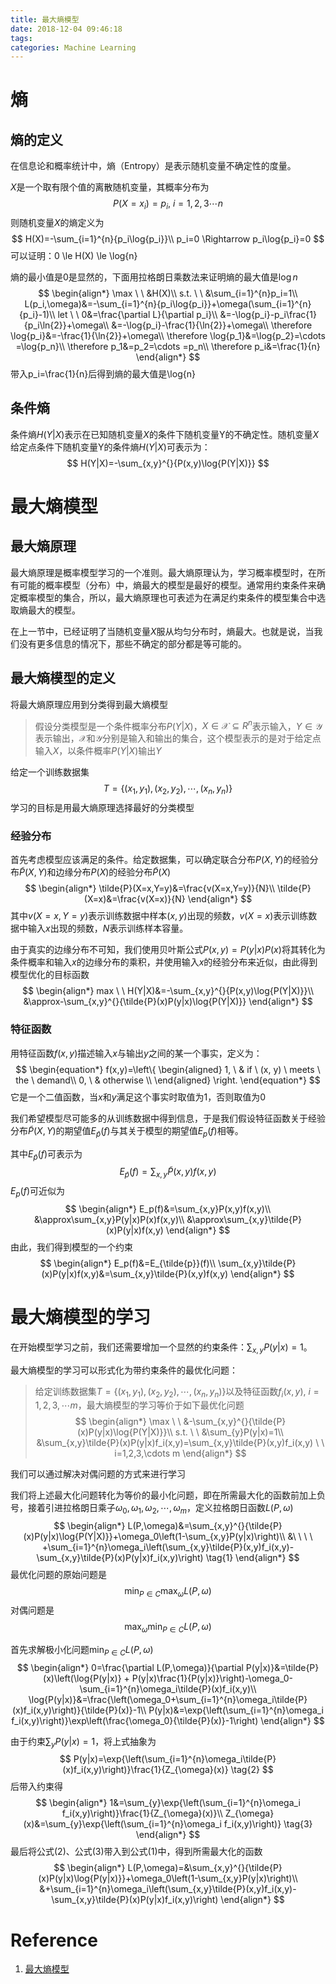 ```yaml
---
title: 最大熵模型
date: 2018-12-04 09:46:18
tags:
categories: Machine Learning
---
```


# 熵

## 熵的定义

在信息论和概率统计中，熵（Entropy）是表示随机变量不确定性的度量。

$X$是一个取有限个值的离散随机变量，其概率分布为
$$
P(X=x_i)=p_i,\ i=1,2,3\cdots n
$$
则随机变量$X$的熵定义为
$$
H(X)=-\sum_{i=1}^{n}{p_i\log{p_i}}\\
p_i=0 \Rightarrow p_i\log{p_i}=0
$$
可以证明：0 \le H(X) \le \log{n}

熵的最小值是0是显然的，下面用拉格朗日乘数法来证明熵的最大值是$\log{n}$
$$
\begin{align*}
\max \ \ &H(X)\\
s.t. \ \ &\sum_{i=1}^{n}p_i=1\\
L(p_i,\omega)&=-\sum_{i=1}^{n}{p_i\log{p_i}}+\omega(\sum_{i=1}^{n}{p_i}-1)\\
let \ \ 0&=\frac{\partial L}{\partial p_i}\\
&=-\log{p_i}-p_i\frac{1}{p_i\ln{2}}+\omega\\
&=-\log{p_i}-\frac{1}{\ln{2}}+\omega\\
\therefore \log{p_i}&=-\frac{1}{\ln{2}}+\omega\\
\therefore \log{p_1}&=\log{p_2}=\cdots =\log{p_n}\\
\therefore p_1&=p_2=\cdots =p_n\\
\therefore p_i&=\frac{1}{n}
\end{align*}
$$
带入p_i=\frac{1}{n}后得到熵的最大值是\log{n}

## 条件熵

条件熵$H(Y|X)$表示在已知随机变量$X$的条件下随机变量Y的不确定性。随机变量$X$给定点条件下随机变量Y的条件熵$H(Y|X)$可表示为：
$$
H(Y|X)=-\sum_{x,y}^{}{P(x,y)\log{P(Y|X)}}
$$

# 最大熵模型

## 最大熵原理

最大熵原理是概率模型学习的一个准则。最大熵原理认为，学习概率模型时，在所有可能的概率模型（分布）中，熵最大的模型是最好的模型。通常用约束条件来确定概率模型的集合，所以，最大熵原理也可表述为在满足约束条件的模型集合中选取熵最大的模型。

在上一节中，已经证明了当随机变量$X$服从均匀分布时，熵最大。也就是说，当我们没有更多信息的情况下，那些不确定的部分都是等可能的。

## 最大熵模型的定义

将最大熵原理应用到分类得到最大熵模型

> 假设分类模型是一个条件概率分布$P(Y|X)$，$X\in \mathcal{X} \subseteq R^n$表示输入，$Y \in \mathcal{Y}$表示输出，$\mathcal{X}$和$\mathcal{Y}$分别是输入和输出的集合，这个模型表示的是对于给定点输入$X$，以条件概率$P(Y|X)$输出$Y$

给定一个训练数据集
$$
T=\{(x_1, y_1),(x_2, y_2),\cdots,(x_n, y_n)\}
$$
学习的目标是用最大熵原理选择最好的分类模型

### 经验分布

首先考虑模型应该满足的条件。给定数据集，可以确定联合分布$P(X,Y)$的经验分布$\tilde{P}(X,Y)$和边缘分布$P(X)$的经验分布$\tilde{P}(X)$
$$
\begin{align*}
\tilde{P}(X=x,Y=y)&=\frac{v(X=x,Y=y)}{N}\\
\tilde{P}(X=x)&=\frac{v(X=x)}{N}
\end{align*}
$$
其中$v(X=x,Y=y)$表示训练数据中样本$(x,y)$出现的频数，$v(X=x)$表示训练数据中输入$x$出现的频数，$N$表示训练样本容量。

由于真实的边缘分布不可知，我们使用贝叶斯公式$P(x,y)=P(y|x)P(x)$将其转化为条件概率和输入$x$的边缘分布的乘积，并使用输入$x$的经验分布来近似，由此得到模型优化的目标函数
$$
\begin{align*}
max \ \ H(Y|X)&=-\sum_{x,y}^{}{P(x,y)\log{P(Y|X)}}\\
&\approx-\sum_{x,y}^{}{\tilde{P}(x)P(y|x)\log{P(Y|X)}}
\end{align*}
$$


### 特征函数

用特征函数$f(x,y)$描述输入$x$与输出$y$之间的某一个事实，定义为：
$$
\begin{equation*}
f(x,y)=\left\{
\begin{aligned}
1, \ & if \ (x, y) \ meets \ the \ demand\\
0, \ & otherwise \\
\end{aligned}
\right.
\end{equation*}
$$
它是一个二值函数，当$x$和$y$满足这个事实时取值为1，否则取值为0

我们希望模型尽可能多的从训练数据中得到信息，于是我们假设特征函数关于经验分布$\tilde{P}(X,Y)$的期望值$E_{\tilde{p}}(f)$与其关于模型的期望值$E_p(f)$相等。

其中$E_{\tilde{p}}(f)$可表示为
$$
E_{\tilde{p}}(f)=\sum_{x,y}\tilde{P}(x,y)f(x,y)
$$
$E_p(f)$可近似为
$$
\begin{align*}
E_p(f)&=\sum_{x,y}P(x,y)f(x,y)\\
&\approx\sum_{x,y}P(y|x)P(x)f(x,y)\\
&\approx\sum_{x,y}\tilde{P}(x)P(y|x)f(x,y)
\end{align*}
$$
由此，我们得到模型的一个约束
$$
\begin{align*}
E_p(f)&=E_{\tilde{p}}(f)\\
\sum_{x,y}\tilde{P}(x)P(y|x)f(x,y)&=\sum_{x,y}\tilde{P}(x,y)f(x,y)
\end{align*}
$$

# 最大熵模型的学习

在开始模型学习之前，我们还需要增加一个显然的约束条件：$\sum_{x,y}P(y|x)=1$。

最大熵模型的学习可以形式化为带约束条件的最优化问题：

> 给定训练数据集$T=\{(x_1, y_1),(x_2, y_2),\cdots,(x_n, y_n)\}$以及特征函数$f_i(x,y), \ i=1,2,3,\cdots m$，最大熵模型的学习等价于如下最优化问题
> $$
> \begin{align*}
> \max \ \  &-\sum_{x,y}^{}{\tilde{P}(x)P(y|x)\log{P(Y|X)}}\\
> s.t. \ \ &\sum_{y}P(y|x)=1\\
> &\sum_{x,y}\tilde{P}(x)P(y|x)f_i(x,y)=\sum_{x,y}\tilde{P}(x,y)f_i(x,y) \ \ i=1,2,3,\cdots m
> \end{align*}
> $$
>

我们可以通过解决对偶问题的方式来进行学习

我们将上述最大化问题转化为等价的最小化问题，即在所需最大化的函数前加上负号，接着引进拉格朗日乘子$\omega_0,\omega_1,\omega_2,\cdots,\omega_m$，定义拉格朗日函数$L(P,\omega)$
$$
\begin{align*}
L(P,\omega)&=\sum_{x,y}^{}{\tilde{P}(x)P(y|x)\log{P(Y|X)}}+\omega_0\left(1-\sum_{x,y}P(y|x)\right)\\
&\ \ \ \ +\sum_{i=1}^{n}\omega_i\left(\sum_{x,y}\tilde{P}(x,y)f_i(x,y)-\sum_{x,y}\tilde{P}(x)P(y|x)f_i(x,y)\right) \tag{1}
\end{align*}
$$
最优化问题的原始问题是
$$
\min_{P\in C} \max_{\omega} L(P,\omega)
$$
对偶问题是
$$
\max_{\omega} \min_{P\in C} L(P,\omega)
$$

首先求解极小化问题$\min_{P\in C} L(P,\omega)$
$$
\begin{align*}
0=\frac{\partial L(P,\omega)}{\partial P(y|x)}&=\tilde{P}(x)\left(\log{P(y|x)} + P(y|x)\frac{1}{P(y|x)}\right)-\omega_0-\sum_{i=1}^{n}\omega_i\tilde{P}(x)f_i(x,y)\\
\log{P(y|x)}&=\frac{\left(\omega_0+\sum_{i=1}^{n}\omega_i\tilde{P}(x)f_i(x,y)\right)}{\tilde{P}(x)}-1\\
P(y|x)&=\exp{\left(\sum_{i=1}^{n}\omega_i f_i(x,y)\right)}\exp\left(\frac{\omega_0}{\tilde{P}(x)}-1\right)
\end{align*}
$$

由于约束$\sum_{y}P(y|x)=1$，将上式抽象为
$$
P(y|x)=\exp{\left(\sum_{i=1}^{n}\omega_i\tilde{P}(x)f_i(x,y)\right)}\frac{1}{Z_{\omega}(x)} \tag{2}
$$
后带入约束得
$$
\begin{align*}
1&=\sum_{y}\exp{\left(\sum_{i=1}^{n}\omega_i f_i(x,y)\right)}\frac{1}{Z_{\omega}(x)}\\
Z_{\omega}(x)&=\sum_{y}\exp{\left(\sum_{i=1}^{n}\omega_i f_i(x,y)\right)} \tag{3}
\end{align*}
$$
最后将公式(2)、公式(3)带入到公式(1)中，得到所需最大化的函数
$$
\begin{align*}
L(P,\omega)=&\sum_{x,y}^{}{\tilde{P}(x)P(y|x)\log{P(y|x)}}+\omega_0\left(1-\sum_{x,y}P(y|x)\right)\\
&+\sum_{i=1}^{n}\omega_i\left(\sum_{x,y}\tilde{P}(x,y)f_i(x,y)-\sum_{x,y}\tilde{P}(x)P(y|x)f_i(x,y)\right)
\end{align*}
$$

# Reference

1. [最大熵模型](https://blog.csdn.net/v_JULY_v/article/details/40508465)